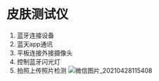 # 皮肤测试仪
1. 蓝牙连接设备
2. 蓝天app通讯
3. 平板连接外接摄像头
4. 控制蓝牙闪光灯
5. 拍照上传照片检测
![微信图片_20210428115408](https://user-images.githubusercontent.com/5945825/116344230-75903a80-a818-11eb-8c4f-70f3ef965477.jpg)

